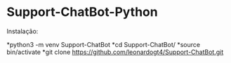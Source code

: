 # Support-ChatBot-Python


Instalação:

*python3 -m venv Support-ChatBot
*cd Support-ChatBot/
*source bin/activate
*git clone https://github.com/leonardogt4/Support-ChatBot.git
